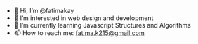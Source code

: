 - 👋 Hi, I’m @fatimakay
- 👀 I’m interested in web design and development
- 🌱 I’m currently learning Javascript Structures and Algorithms
- 📫 How to reach me: fatima.k215@gmail.com

<!---
fatimakay/fatimakay is a ✨ special ✨ repository because its `README.md` (this file) appears on your GitHub profile.
You can click the Preview link to take a look at your changes.
--->
